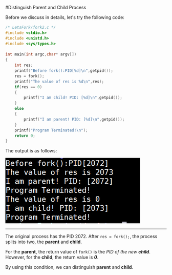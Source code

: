 #Distinguish Parent and Child Process

Before we discuss in details, let's try the following code:

```c
/* LetsFork/fork2.c */
#include <stdio.h>
#include <unistd.h>
#include <sys/types.h>

int main(int argc,char* argv[])
{
    int res;
    printf("Before fork():PID[%d]\n",getpid());
    res = fork();
    printf("The value of res is %d\n",res);
    if(res == 0)
    {   
        printf("I am child! PID: [%d]\n",getpid());
    }
    else
    {
        printf("I am parent! PID: [%d]\n",getpid());
    }
    printf("Program Terminated!\n");
    return 0;
}
```
The output is as follows:

![](/assets/forkc2.png)

---
The original process has the PID 2072. After `res = fork();`, the process splits into two, the **parent** and **child**. 

For the **parent**, the return value of `fork()` is the *PID of the new __child__*. However, for the **child**, the return value is _**0**_.

By using this condition, we can distinguish **parent** and **child**.
